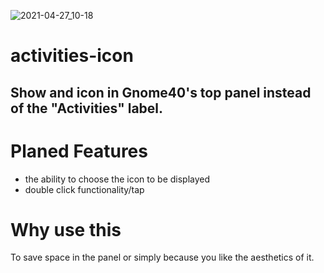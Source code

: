 ![2021-04-27_10-18](https://user-images.githubusercontent.com/36001673/116276666-f597a100-a741-11eb-801a-f1a4afb7cc5d.png)
# activities-icon
## Show and icon in Gnome40's top panel instead of the "Activities" label.

# Planed Features 
- the ability to choose the icon to be displayed
- double click functionality/tap

# Why use this
To save space in the panel or simply because you like the aesthetics of it.
